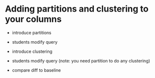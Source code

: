# Adding partitions and clustering to your columns

- introduce partitions 

- students modify query

- introduce clustering

- students modify query (note: you need partition to do any clustering)

- compare diff to baseline